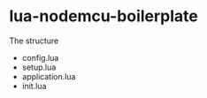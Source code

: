 # lua-nodemcu-boilerplate

The structure

  * config.lua
  * setup.lua
  * application.lua
  * init.lua
